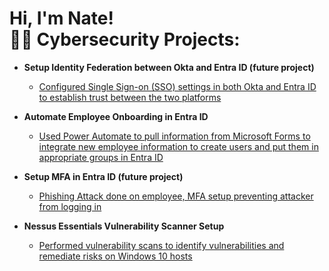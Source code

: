<h1>Hi, I'm Nate! <br/><a 


<h2>👨‍💻 Cybersecurity Projects:</h2>

- <b>Setup Identity Federation between Okta and Entra ID (future project) </b>
  - [Configured Single Sign-on (SSO) settings in both Okta and Entra ID to establish trust between the two platforms](https://www.youtube.com/watch?v=dkhlwMFmEmM)
- <b>Automate Employee Onboarding in Entra ID </b>
  - [Used Power Automate to pull information from Microsoft Forms to integrate new employee information to create users and put them in appropriate groups in Entra ID](https://www.youtube.com/watch?v=XnkPb_ZaJrY)
<b><i></b></i>

- <b>Setup MFA in Entra ID (future project)</b>
  - [Phishing Attack done on employee, MFA setup preventing attacker from logging in](https://www.youtube.com/watch?v=dkhlwMFmEmM)
- <b>Nessus Essentials Vulnerability Scanner Setup</b>
  - [Performed vulnerability scans to identify vulnerabilities and remediate risks on Windows 10 hosts](https://www.youtube.com/watch?v=dkhlwMFmEmM)


 

<!--
**joshmadakor1/joshmadakor1** is a ✨ _special_ ✨ repository because its `README.md` (this file) appears on your GitHub profile.

Here are some ideas to get you started:

- 🔭 I’m currently working on ...
- 🌱 I’m currently learning ...
- 👯 I’m looking to collaborate on ...
- 🤔 I’m looking for help with ...
- 💬 Ask me about ...
- 📫 How to reach me: ...
- 😄 Pronouns: ...
- ⚡ Fun fact: ...
-->
